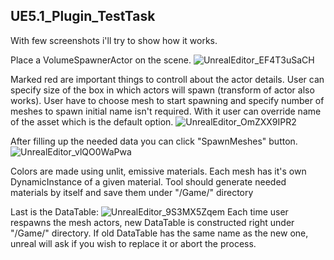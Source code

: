 ## UE5.1_Plugin_TestTask

With few screenshots i'll try to show how it works.

Place a VolumeSpawnerActor on the scene.
![UnrealEditor_EF4T3uSaCH](https://github.com/nescave/UE5.1_Plugin_TestTask/assets/38581117/07c3b8b0-babe-4464-bbde-b550ffe6c1a6)

Marked red are important things to controll about the actor details.
User can specify size of the box in which actors will spawn (transform of actor also works).
User have to choose mesh to start spawning and specify number of meshes to spawn
initial name isn't required. With it user can override name of the asset which is the default option.
![UnrealEditor_OmZXX9IPR2](https://github.com/nescave/UE5.1_Plugin_TestTask/assets/38581117/643bf4f0-972a-480d-9e8f-64ffafe71d5b)

After filling up the needed data you can click "SpawnMeshes" button.
![UnrealEditor_vlQO0WaPwa](https://github.com/nescave/UE5.1_Plugin_TestTask/assets/38581117/7c5800bd-fbbd-4871-94c9-14d9b81201f3)

Colors are made using unlit, emissive materials. Each mesh has it's own DynamicInstance of a given material. Tool should generate 
needed materials by itself and save them under "/Game/" directory

Last is the DataTable:
![UnrealEditor_9S3MX5Zqem](https://github.com/nescave/UE5.1_Plugin_TestTask/assets/38581117/fa3663bb-2617-49b1-ab64-433c9f3e4569)
Each time user respawns the mesh actors, new DataTable is constructed right under "/Game/" directory. If old DataTable has the
same name as the new one, unreal will ask if you wish to replace it or abort the process. 
